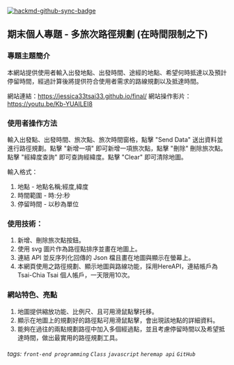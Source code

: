 [![hackmd-github-sync-badge](https://hackmd.io/2iVGNTuRTRCKkSOP3MWzFA/badge)](https://hackmd.io/2iVGNTuRTRCKkSOP3MWzFA)
## 期末個人專題 - 多旅次路徑規劃 (在時間限制之下)

### 專題主題簡介
本網站提供使用者輸入出發地點、出發時間、途經的地點、希望何時抵達以及預計停留時間，經過計算後將提供符合使用者需求的路線規劃以及抵達時間。

網站連結：https://jessica33tsai33.github.io/final/
網站操作影片：https://youtu.be/Kb-YUAILEI8

### 使用者操作方法
輸入出發點、出發時間、旅次點、旅次時間窗格，點擊 "Send Data" 送出資料並進行路徑規劃。點擊 "新增一項" 即可新增一項旅次點，點擊 "刪除" 
刪除旅次點。點擊 "經緯度查詢" 即可查詢經緯度。點擊 "Clear" 即可清除地圖。

輸入格式：
1. 地點 - 地點名稱;經度,緯度
2. 時間範圍 - 時:分:秒
3. 停留時間 - 以秒為單位

### 使用技術：
1. 新增、刪除旅次點按鈕。
2. 使用 svg 圖片作為路徑點排序並畫在地圖上。
3. 連結 API 並反序列化回傳的 Json 檔且畫在地圖與顯示在螢幕上。
4. 本網頁使用之路徑規劃、顯示地圖與路線功能，採用HereAPI，連結帳戶為 Tsai-Chia Tsai 個人帳戶，一天限用10次。

### 網站特色、亮點
1. 地圖提供縮放功能、比例尺、且可用滑鼠點擊托移。
2. 顯示在地圖上的規劃好的路徑點可用滑鼠點擊，會出現該地點的詳細資料。
3. 能夠在過往的兩點規劃路徑中加入多個經過點，並且考慮停留時間以及希望抵達時間，做出最實用的路徑規劃工具。

###### tags: `front-end programming` `Class` `javascript` `heremap api` `GitHub`
